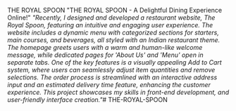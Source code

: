  THE ROYAL SPOON
 "THE ROYAL SPOON - A Delightful Dining Experience Online!"
 *"Recently, I designed and developed a restaurant website, The Royal Spoon, featuring an intuitive and 
engaging user experience. The website includes a dynamic menu with categorized sections for starters, main 
courses, and beverages, all styled with an Indian restaurant theme. The homepage greets users with a warm 
and human-like welcome message, while dedicated pages for 'About Us' and 'Menu' open in separate tabs.
 One of the key features is a visually appealing Add to Cart system, where users can seamlessly adjust item 
quantities and remove selections. The order process is streamlined with an interactive address input and an 
estimated delivery time feature, enhancing the customer experience.
 This project showcases my skills in front-end development, and user-friendly interface creation."*# THE-ROYAL-SPOON
